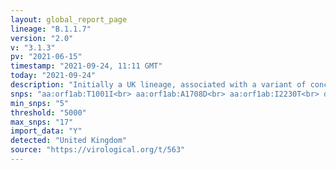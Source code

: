 ```yaml
---
layout: global_report_page
lineage: "B.1.1.7"
version: "2.0"
v: "3.1.3"
pv: "2021-06-15"
timestamp: "2021-09-24, 11:11 GMT"
today: "2021-09-24"
description: "Initially a UK lineage, associated with a variant of concern with N501Y, P681H and numerous other mutations. Evidence of having higher transmissibility than other lineage resulting in rapid growth in the UK and internationally."
snps: "aa:orf1ab:T1001I<br> aa:orf1ab:A1708D<br> aa:orf1ab:I2230T<br> del:11288:9<br> del:21765:6<br> del:21991:3<br> aa:S:N501Y<br> aa:S:A570D<br> aa:S:P681H<br> aa:S:T716I<br> aa:S:S982A<br> aa:S:D1118H<br> aa:Orf8:Q27*<br> aa:Orf8:R52I<br> aa:Orf8:Y73C<br> aa:N:D3L<br> aa:N:S235F"
min_snps: "5"
threshold: "5000"
max_snps: "17"
import_data: "Y"
detected: "United Kingdom"
source: "https://virological.org/t/563"
---
```

